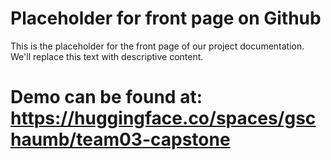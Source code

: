 # Placeholder for front page on Github

This is the placeholder for the front page of our project documentation. We'll replace this text with descriptive content.

# Demo can be found at: https://huggingface.co/spaces/gschaumb/team03-capstone